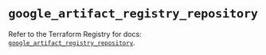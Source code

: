 # `google_artifact_registry_repository`

Refer to the Terraform Registry for docs: [`google_artifact_registry_repository`](https://registry.terraform.io/providers/hashicorp/google/5.12.0/docs/resources/artifact_registry_repository).
